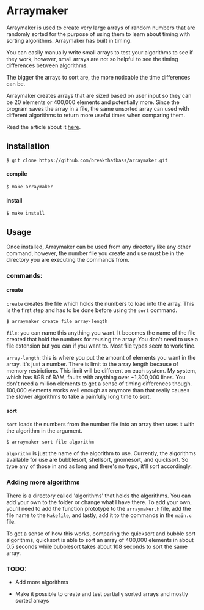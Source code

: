 # Arraymaker

Arraymaker is used to create very large arrays of random numbers that are randomly sorted for the purpose of using them to learn about timing with sorting algorithms. Arraymaker has built in timing.

You can easily manually write small arrays to test your algorithms to see if they work, however, small arrays are not so helpful to see the timing differences between algorithms.

The bigger the arrays to sort are, the more noticable the time differences can be.

Arraymaker creates arrays that are sized based on user input so they can be 20 elements or 400,000 elements and potentially more. Since the program saves the array in a file, the same unsorted array can used with different algorithms to return more useful times when comparing them.

Read the article about it [here](https://breakthatbass.github.io/portfolio2020/blog/arraymaker.html).

## installation
```
$ git clone https://github.com/breakthatbass/arraymaker.git
```

#### compile
```
$ make arraymaker
```

#### install
```
$ make install
```

## Usage

Once installed, Arraymaker can be used from any directory like any other command, however, the number file you create and use must be in the directory you are executing the commands from. 

### commands:

#### create

```create``` creates the file which holds the numbers to load into the array. This is the first step and has to be done before using the ```sort``` command.

```
$ arraymaker create file array-length
```

```file```: you can name this anything you want. It becomes the name of the file created that hold the numbers for reusing the array. You don't need to use a file extension but you can if you want to. Most file types seem to work fine.

```array-length```: this is where you put the amount of elements you want in the array. It's just a number. There is limit to the array length because of memory restrictions. This limit will be different on each system. My system, which has 8GB of RAM, faults with anything over ~1,300,000 lines. You don't need a million elements to get a sense of timing differences though. 100,000 elements works well enough as anymore than that really causes the slower algorithms to take a painfully long time to sort. 

#### sort

```sort``` loads the numbers from the number file into an array then uses it with the algorithm in the argument.

```
$ arraymaker sort file algorithm
```
```algorithm``` is just the name of the algorithm to use. Currently, the algorithms available for use are bubblesort, shellsort, gnomesort, and quicksort. So type any of those in and as long and there's no typo, it'll sort accordingly.

### Adding more algorithms

There is a directory called 'algorithms' that holds the algorithms. You can add your own to the folder or change what I have there. To add your own, you'll need to add the function prototype to the ```arraymaker.h``` file, add the file name to the ```Makefile```, and lastly, add it to the commands in the ```main.c``` file.

To get a sense of how this works, comparing the quicksort and bubble sort algorithms, quicksort is able to sort an array of 400,000 elements in about 0.5 seconds while bubblesort takes about 108 seconds to sort the same array. 

### TODO:
- Add more algorithms

- Make it possible to create and test partially sorted arrays and mostly sorted arrays
